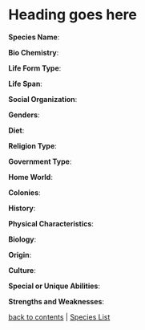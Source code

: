# Heading goes here

**Species Name**:

**Bio Chemistry**:

**Life Form Type**:

**Life Span**:

**Social Organization**:

**Genders**:

**Diet**:

**Religion Type**:

**Government Type**:

**Home World**:

**Colonies**:

**History**:

**Physical Characteristics**:

**Biology**: 

**Origin**:

**Culture**:

**Special or Unique Abilities**:

**Strengths and Weaknesses**:



[back to contents](https://github.com/ikeman32/NewRPG/blob/master/CoreRules/Contents.md) | [Species List](https://github.com/ikeman32/NewRPG/blob/master/Species/Species%20List.md)




